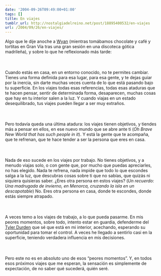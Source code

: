 ```yaml
---
date: '2004-09-26T09:49:00+01:00'
tags: []
title: En viajes
tumblr_url: http://nostalgiadelreino.net/post/18895400532/en-viajes
url: /2004/09/26/en-viajes/
---
```


<p>Algo que le dije anoche a <a href="http://finitud.blogspot.com">Wyan</a>  (mientras tomábamos chocolate y café y tortitas en Gran Vía tras una gran sesión en una discoteca gótica madrileña), y sobre lo que he reflexionado más tarde:<br/><br/><br/><br/> Cuando estás en casa, en un entorno conocido, no te permites cambiar. Tienes una forma definida para esa lugar, para esa gente, y te dejas guiar por la inercia, sin darte muchas veces cuenta de lo que está pasando bajo tu superficie. En los viajes todas esas referencias, todas esas ataduras que te hacen pensar, sentir de determinada forma, desaparecen, muchas cosas que hay en tu interior salen a la luz. Y cuando viajas en un estado desequilibrado, tus viajes pueden llegar a ser muy extraños.<br/><br/><br/><br/>Pero todavía queda una última atadura: los viajes tienen objetivos, y tiendes más a pensar en ellos, en ese nuevo mundo que se abre ante ti (<em>Oh Brave New World that has such people in it</em>). Y está la gente que te acompaña, que te refrenan, que te hace tender a ser la persona que eres en casa.<br/><br/><br/><br/>Nada de eso sucede en los viajes por trabajo. No tienes objetivos, y a menudo viajas solo, o con gente que, por mucho que puedas apreciarles, no has elegido. Nada te refrena, nada impide que todo lo que escondes salga a la luz, que descubras cosas sobre ti que no sabías, que quizás ni siquiera quisieras saber. ¿Eres otra persona en estos viajes? (<em>Un recuerdo: Una madrugada de invierno, en Menorca, cruzando la isla en un descapotable</em>) No. Eres otra persona en casa, donde te escondes, donde estás siempre atrapado.<br/><br/><br/><br/>A veces temo a los viajes de trabajo, a lo que pueda pasarme. En mis peores momentos, sobre todo, intento estar en guardia, defenderme del <a href="http://www.imdb.com/title/tt0137523/combined">Tyler Durden</a> que sé que está en mi interior, acechando, esperando su oportunidad para tomar el control. A veces he llegado a sentirlo casi en la superficie, teniendo verdadera influencia en mis decisiones.<br/><br/><br/><br/>Pero este no es en absoluto uno de esos &ldquo;peores momentos&rdquo;. Y, en todos esos próximos viajes que me esperan, la sensación es simplemente de expectación, de no saber qué sucederá, quién seré.</p><div class="blogger-post-footer"><img width="1" height="1" src="https://blogger.googleusercontent.com/tracker/1180118427259117074-892504505848663939?l=nostalgiadelreino.blogspot.com" alt=""/></div>
